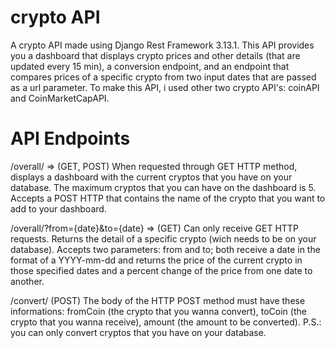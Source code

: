 # crypto API

A crypto API made using Django Rest Framework 3.13.1. This API provides you a dashboard that displays crypto prices and other details (that are updated every 15 min), a conversion endpoint, and
an endpoint that compares prices of a specific crypto from two input dates that are passed as a url parameter. To make this API, i used other two crypto API's: coinAPI
and CoinMarketCapAPI.

# API Endpoints

/overall/ => (GET, POST)
When requested through GET HTTP method, displays a dashboard with the current cryptos that you have on your database. The maximum cryptos that you can have on
the dashboard is 5. Accepts a POST HTTP that contains the name of the crypto that you want to add to your dashboard.

/overall/<slug>?from={date}&to={date} => (GET)
Can only receive GET HTTP requests. Returns the detail of a specific crypto (wich needs to be on your database). Accepts two parameters: from and to; both receive a date in the format of a YYYY-mm-dd and
returns the price of the current crypto in those specified dates and a percent change of the price from one date to another.
    
/convert/ (POST)
The body of the HTTP POST method must have these informations: fromCoin (the crypto that you wanna convert), toCoin (the crypto that you wanna receive), amount (the
amount to be converted). P.S.: you can only convert cryptos that you have on your database.
